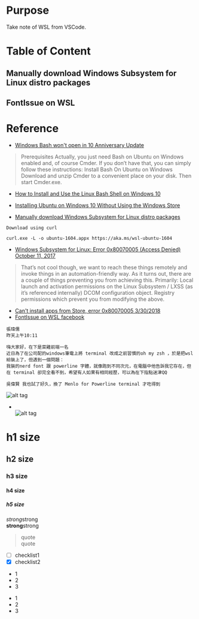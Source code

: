 # Purpose
Take note of WSL from VSCode.

# Table of Content
## Manually download Windows Subsystem for Linux distro packages  
## FontIssue on WSL

# Reference
* [Windows Bash won't open in 10 Anniversary Update](https://superuser.com/questions/1112429/windows-bash-wont-open-in-10-anniversary-update)
>Prerequisites
Actually, you just need Bash on Ubuntu on Windows enabled and, of course Cmder. If you don’t have that, you can simply follow these instructions:
Install Bash On Ubuntu on Windows
Download and unzip Cmder to a convenient place on your disk. Then start Cmder.exe.

* [How to Install and Use the Linux Bash Shell on Windows 10](https://www.howtogeek.com/249966/how-to-install-and-use-the-linux-bash-shell-on-windows-10/)

* [Installing Ubuntu on Windows 10 Without Using the Windows Store](https://www.dennisnguyen.net/2018/08/15/installing-ubuntu-on-windows-10-without-using-the-windows-store/)
* [Manually download Windows Subsystem for Linux distro packages](https://docs.microsoft.com/en-us/windows/wsl/install-manual)
```
Download using curl

curl.exe -L -o ubuntu-1604.appx https://aka.ms/wsl-ubuntu-1604
```

* [Windows Subsystem for Linux: Error 0x80070005 (Access Denied) October 11, 2017](https://adrift.io/2017/10/11/windows-subsystem-for-linux-error-0x80070005-access-denied/)
>That’s not cool though, we want to reach these things remotely and invoke things in an automation-friendly way. As it turns out, there are a couple of things preventing you from achieving this. Primarily:
Local launch and activation permissions on the Linux Subsystem / LXSS (as it’s referenced internally) DCOM configuration object.
Registry permissions which prevent you from modifying the above.
* [Can't install apps from Store, error 0x80070005 3/30/2018](https://answers.microsoft.com/en-us/windows/forum/windows_8-windows_store/cant-install-apps-from-store-error-0x80070005/1da61861-26ee-41b4-ada9-8ac516b0107a?page=3)
* [FontIssue on WSL facebook]()  
```
張瑋儒
昨天上午10:11

嗨大家好，在下是菜雞前端一名
近日為了在公司配的windows筆電上將 terminal 改成之前習慣的oh my zsh ，於是把wsl 給裝上了，但遇到一個問題：
我裝的nerd font 跟 powerline 字體，就像跑到不同次元，在電腦中他告訴我它存在，但在 terminal 卻完全看不到，希望有人如果有相同經歷，可以為在下指點迷津QQ

吳偉賢 我也試了好久，換了 Menlo for Powerline terminal 才吃得到
```
![alt tag](https://i.imgur.com/03SwNNO.jpg)

* []()  
![alt tag]()

# h1 size

## h2 size

### h3 size

#### h4 size

##### h5 size

*strong*strong  
**strong**strong  

> quote  
> quote

- [ ] checklist1
- [x] checklist2

* 1
* 2
* 3

- 1
- 2
- 3
